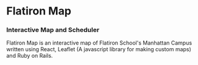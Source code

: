 # Flatiron Map
### Interactive Map and Scheduler
Flatiron Map is an interactive map of Flatiron School's Manhattan Campus written using React, Leaflet (A javascript library for making custom maps) and Ruby on Rails. 
